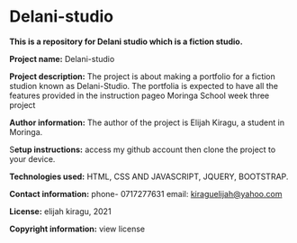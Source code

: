 # Delani-studio
**This is a repository for Delani studio which is a fiction studio.**

**Project name:** Delani-studio

**Project description:** The project is about making a portfolio for a fiction studion known as Delani-Studio. 
The portfolia is expected to have all the features provided in the instruction pageo Moringa School week three project

**Author information:** The author of the project is Elijah Kiragu, a student in Moringa.

S**etup instructions:** access my github account then clone the project to your device.

**Technologies used:** HTML, CSS AND JAVASCRIPT, JQUERY, BOOTSTRAP.

**Contact information:** phone- 0717277631 email: kiraguelijah@yahoo.com

**License:** elijah kiragu, 2021

**Copyright information:** view license

